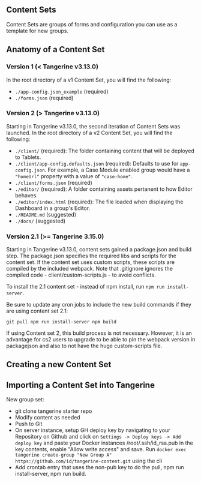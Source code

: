 ## Content Sets 
Content Sets are groups of forms and configuration you can use as a template for new groups.

## Anatomy of a Content Set

### Version 1 (< Tangerine v3.13.0)
In the root directory of a v1 Content Set, you will find the following:
- `./app-config.json_example` (required)
- `./forms.json` (required)

### Version 2 (> Tangerine v3.13.0)
Starting in Tangerine v3.13.0, the second iteration of Content Sets was launched. In the root directory of a v2 Content Set, you will find the following:

- `./client/` (required): The folder containing content that will be deployed to Tablets.
- `./client/app-config.defaults.json` (required): Defaults to use for `app-config.json`. For example, a Case Module enabled group would have a `"homeUrl"` property with a value of `"case-home"`.
- `./client/forms.json` (required)
- `./editor/` (required): A folder containing assets pertanent to how Editor behaves.
- `./editor/index.html` (required): The file loaded when displaying the Dashboard in a group's Editor.
- `./README.md` (suggested)
- `./docs/` (suggested)

### Version 2.1 (>= Tangerine 3.15.0)
Starting in Tangerine v3.13.0, content sets gained a package.json and build step. The package.json specifies the required libs and scripts for the content set. If the content set uses custom scripts, these scripts are compiled by the included webpack. Note that .gitignore ignores the compiled code - client/custom-scripts.js - to avoid conflicts.

To install the 2.1 content set - instead of npm install, run `npm run install-server`.

Be sure to update any cron jobs to include the new build commands if they are using content set 2.1:

``
git pull
npm run install-server
npm build
``

If using Content set 2, this build process is not necessary. However, it is an advantage for cs2 users to upgrade to be able to pin the webpack version in packagejson and also to not have the huge custom-scripts file.

## Creating a new Content Set

## Importing a Content Set into Tangerine

New group set:
- git clone tangerine starter repo
- Modify content as needed
- Push to Git
- On server instance, setup GH deploy key by navigating to your Repository on Github and click on `Settings -> Deploy keys -> Add deploy key` and paste your Docker instances /root/.ssh/id_rsa.pub in the key contents, enable "Allow write access" and save.
Run `docker exec tangerine create-group "New Group A" https://github.com/id/tangerine-content.git` using the cli
- Add crontab entry that uses the non-pub key to do the pull, npm run install-server, npm run build.

